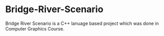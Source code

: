 # Bridge-River-Scenario

Bridge River Scenario is a C++ lanuage based project which was done in Computer Graphics Course.

